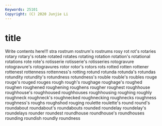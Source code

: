 ```yaml
---
Keywords: 25101
Copyright: (C) 2020 Junjie Li
---
```


# title

Write contents here!!!
stra 
rostrum 
rostrum's 
rostrums 
rosy 
rot 
rot's 
rotaries 
rotary 
rotary's
rotate 
rotated 
rotates 
rotating 
rotation 
rotation's 
rotational 
rotations 
rote 
rote's
rotisserie 
rotisserie's 
rotisseries 
rotogravure 
rotogravure's 
rotogravures 
rotor 
rotor's 
rotors 
rots
rotted 
rotten 
rottener 
rottenest 
rottenness 
rottenness's 
rotting 
rotund 
rotunda 
rotunda's
rotundas 
rotundity 
rotundity's 
rotundness 
rotundness's 
rouble 
rouble's 
roubles 
rouge 
rouge's
rouged 
rouges 
rough 
rough's 
roughage 
roughage's 
roughed 
roughen 
roughened 
roughening
roughens 
rougher 
roughest 
roughhouse 
roughhouse's 
roughhoused 
roughhouses 
roughhousing 
roughing 
roughly
roughneck 
roughneck's 
roughnecked 
roughnecking 
roughnecks 
roughness 
roughness's 
roughs 
roughshod 
rouging
roulette 
roulette's 
round 
round's 
roundabout 
roundabout's 
roundabouts 
rounded 
roundelay 
roundelay's
roundelays 
rounder 
roundest 
roundhouse 
roundhouse's 
roundhouses 
rounding 
roundish 
roundly 
roundness
